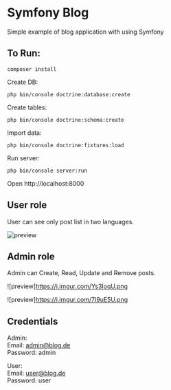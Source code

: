 # Symfony Blog

Simple example of blog application with using Symfony

## To Run:

~~~
composer install
~~~

Create DB:

~~~
php bin/console doctrine:database:create
~~~

Create tables:

~~~
php bin/console doctrine:schema:create
~~~

Import data:

~~~
php bin/console doctrine:fixtures:load
~~~

Run server:

~~~
php bin/console server:run
~~~

Open http://localhost:8000

## User role

User can see only post list in two languages.

![preview](https://i.imgur.com/eZT0IgK.png)

## Admin role

Admin can Create, Read, Update and Remove posts.

![preview]https://i.imgur.com/Ys3IoqU.png

![preview]https://i.imgur.com/7I9uE5U.png

## Credentials

Admin:<br>
Email: admin@blog.de<br>
Password: admin

User:<br>
Email: user@blog.de<br>
Password: user
